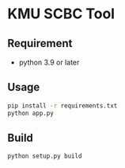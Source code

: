 # KMU SCBC Tool

## Requirement

- python 3.9 or later

## Usage

```bash
pip install -r requirements.txt
python app.py
```

## Build

```bash
python setup.py build
```